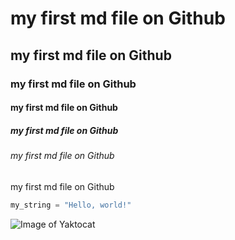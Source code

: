 # my first md file on Github
## my first md file on Github
### my first md file on Github
#### my first md file on Github
##### my first md file on Github
###### my first md file on Github
my first md file on Github

``` python
my_string = "Hello, world!"
```

![Image of Yaktocat](https://octodex.github.com/images/yaktocat.png)
